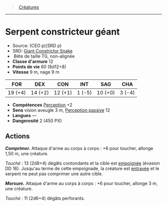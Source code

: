 ﻿> [Créatures](hd_monsters.md)

---

# Serpent constricteur géant

- Source: (CEO p)(SRD p)
- SRD: [Giant Constrictor Snake](srd_monsters_giant_constrictor_snake.md)
-  Bête de taille TG, non-alignée
- **Classe d'armure** 12
- **Points de vie** 60 (8d12+8)
- **Vitesse** 9 m, nage 9 m

|FOR|DEX|CON|INT|SAG|CHA|
|---|---|---|---|---|---|
|19 (+4)|14 (+2)|12 (+1)| 1 (-5)|10 (+0)| 3 (-4)|

- **Compétences** [Perception](hd_abilities_wisdom_perception.md) +2
- **Sens** vision aveugle 3 m, [Perception passive](hd_abilities_dexterity_perception_passive.md) 12
- **Langues** —
- **Dangerosité** 2 (450 PX)

## Actions

**_Comprimer._** Attaque d'arme au corps à corps : +6 pour toucher, allonge 1,50 m, une créature.

_Touché :_ 13 (2d8+4) dégâts contondants et la cible est [empoignée](hd_conditions_empoigne.md) (évasion DD 16). Jusqu'au terme de cette empoignade, la créature est [entravée](hd_conditions_entrave.md) et le serpent ne peut pas comprimer une autre cible.

**_Morsure._** Attaque d'arme au corps à corps : +6 pour toucher, allonge 3 m, une créature.

_Touché :_ 11 (2d6+4) dégâts perforants.

